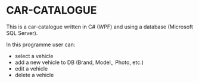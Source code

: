 # CAR-CATALOGUE
This is a car-catalogue written in C# (WPF) and using a database (Microsoft SQL Server). 

In this programme user can:
- select a vehicle
- add a new vehicle to DB (Brand, Model,, Photo, etc.)
- edit a vehicle
- delete a vehicle
